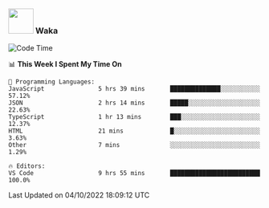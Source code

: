 ### <img src="https://media.giphy.com/media/VgCDAzcKvsR6OM0uWg/giphy.gif" width="50"> Waka

  <!--START_SECTION:waka-->
![Code Time](http://img.shields.io/badge/Code%20Time-906%20hrs%2013%20mins-blue)

📊 **This Week I Spent My Time On** 

```text
💬 Programming Languages: 
JavaScript               5 hrs 39 mins       ██████████████░░░░░░░░░░░   57.12% 
JSON                     2 hrs 14 mins       █████░░░░░░░░░░░░░░░░░░░░   22.63% 
TypeScript               1 hr 13 mins        ███░░░░░░░░░░░░░░░░░░░░░░   12.37% 
HTML                     21 mins             █░░░░░░░░░░░░░░░░░░░░░░░░   3.63% 
Other                    7 mins              ░░░░░░░░░░░░░░░░░░░░░░░░░   1.29%

🔥 Editors: 
VS Code                  9 hrs 55 mins       █████████████████████████   100.0%

```


 Last Updated on 04/10/2022 18:09:12 UTC
<!--END_SECTION:waka-->
